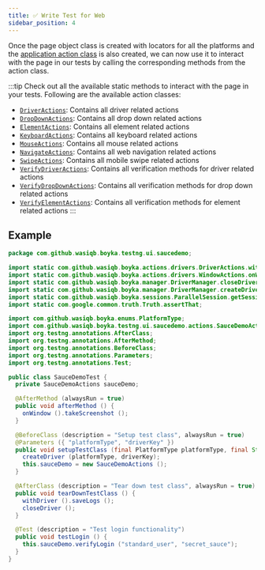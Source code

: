 ```yaml
---
title: ✅ Write Test for Web
sidebar_position: 4
---
```


Once the page object class is created with locators for all the platforms and the [application action class](/docs/guides/ui/page-action) is also created, we can now use it to interact with the page in our tests by calling the corresponding methods from the action class.

:::tip
Check out all the available static methods to interact with the page in your tests. Following are the available action classes:

- [`DriverActions`](/api/actions/driver-actions): Contains all driver related actions
- [`DropDownActions`](/api/actions/drop-down-actions): Contains all drop down related actions
- [`ElementActions`](/api/actions/element-actions): Contains all element related actions
- [`KeyboardActions`](/api/actions/keyboard-actions): Contains all keyboard related actions
- [`MouseActions`](/api/actions/mouse-actions): Contains all mouse related actions
- [`NavigateActions`](/api/actions/navigate-actions): Contains all web navigation related actions
- [`SwipeActions`](/api/actions/swipe-actions): Contains all mobile swipe related actions
- [`VerifyDriverActions`](/api/actions/verify-driver-actions): Contains all verification methods for driver related actions
- [`VerifyDropDownActions`](/api/actions/verify-drop-down-actions): Contains all verification methods for drop down related actions
- [`VerifyElementActions`](/api/actions/verify-element-actions): Contains all verification methods for element related actions
:::

## Example

```java
package com.github.wasiqb.boyka.testng.ui.saucedemo;

import static com.github.wasiqb.boyka.actions.drivers.DriverActions.withDriver;
import static com.github.wasiqb.boyka.actions.drivers.WindowActions.onWindow;
import static com.github.wasiqb.boyka.manager.DriverManager.closeDriver;
import static com.github.wasiqb.boyka.manager.DriverManager.createDriver;
import static com.github.wasiqb.boyka.sessions.ParallelSession.getSession;
import static com.google.common.truth.Truth.assertThat;

import com.github.wasiqb.boyka.enums.PlatformType;
import com.github.wasiqb.boyka.testng.ui.saucedemo.actions.SauceDemoActions;
import org.testng.annotations.AfterClass;
import org.testng.annotations.AfterMethod;
import org.testng.annotations.BeforeClass;
import org.testng.annotations.Parameters;
import org.testng.annotations.Test;

public class SauceDemoTest {
  private SauceDemoActions sauceDemo;

  @AfterMethod (alwaysRun = true)
  public void afterMethod () {
    onWindow ().takeScreenshot ();
  }

  @BeforeClass (description = "Setup test class", alwaysRun = true)
  @Parameters ({ "platformType", "driverKey" })
  public void setupTestClass (final PlatformType platformType, final String driverKey) {
    createDriver (platformType, driverKey);
    this.sauceDemo = new SauceDemoActions ();
  }

  @AfterClass (description = "Tear down test class", alwaysRun = true)
  public void tearDownTestClass () {
    withDriver ().saveLogs ();
    closeDriver ();
  }

  @Test (description = "Test login functionality")
  public void testLogin () {
    this.sauceDemo.verifyLogin ("standard_user", "secret_sauce");
  }
}
```
